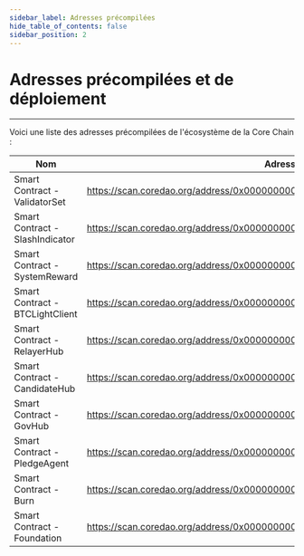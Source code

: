 ```yaml
---
sidebar_label: Adresses précompilées
hide_table_of_contents: false
sidebar_position: 2
---
```


# Adresses précompilées et de déploiement

---

Voici une liste des adresses précompilées de l'écosystème de la Core Chain :

| **Nom**                         | **Adresse**                                                                                                                 |
| ------------------------------- | --------------------------------------------------------------------------------------------------------------------------- |
| Smart Contract - ValidatorSet   | https://scan.coredao.org/address/0x0000000000000000000000000000000000001000 |
| Smart Contract - SlashIndicator | https://scan.coredao.org/address/0x0000000000000000000000000000000000001001 |
| Smart Contract - SystemReward   | https://scan.coredao.org/address/0x0000000000000000000000000000000000001002 |
| Smart Contract - BTCLightClient | https://scan.coredao.org/address/0x0000000000000000000000000000000000001003 |
| Smart Contract - RelayerHub     | https://scan.coredao.org/address/0x0000000000000000000000000000000000001004 |
| Smart Contract - CandidateHub   | https://scan.coredao.org/address/0x0000000000000000000000000000000000001005 |
| Smart Contract - GovHub         | https://scan.coredao.org/address/0x0000000000000000000000000000000000001006 |
| Smart Contract - PledgeAgent    | https://scan.coredao.org/address/0x0000000000000000000000000000000000001007 |
| Smart Contract - Burn           | https://scan.coredao.org/address/0x0000000000000000000000000000000000001008 |
| Smart Contract - Foundation     | https://scan.coredao.org/address/0x0000000000000000000000000000000000001009 |
